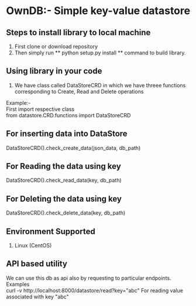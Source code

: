 # OwnDB:- Simple key-value datastore  

## Steps to install library to local machine  
1) First clone or download repository  
2) Then simply run ** python setup.py install ** command to build library.  

## Using library in your code
1) We have class called DataStoreCRD in which we have threee functions corresponding to Create, Read and Delete operations

Example:-  
First import respective class  
from datastore.CRD.functions import DataStoreCRD  

## For inserting data into DataStore  
DataStoreCRD().check_create_data(json_data, db_path)  

## For Reading the data using key  
DataStoreCRD().check_read_data(key, db_path)  

## For Deleting the data using key  
DataStoreCRD().check_delete_data(key, db_path)  


## Environment Supported   
1) Linux (CentOS) 

## API based utility
We can use this db as api also by requesting to particular endpoints.  
Examples  
curl -v http://localhost:8000/datastore/read?key="abc"  For reading value associated with key "abc"  
